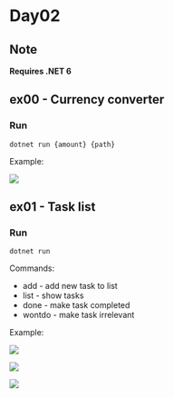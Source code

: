 # Day02
## Note
**Requires .NET 6**
## ex00 - Currency converter
### Run
```dotnet run {amount} {path}```

Example:

![](img/d02_ex00_example.jpg)

## ex01 - Task list
### Run
```dotnet run```

Commands:
  * add - add new task to list
  * list - show tasks
  * done - make task completed
  * wontdo - make task irrelevant

Example:

![](img/d02_ex01_example1.jpg)

![](img/d02_ex01_example2.jpg)

![](img/d02_ex01_example3.jpg)
